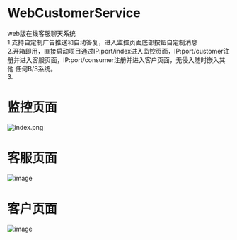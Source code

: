 # WebCustomerService
web版在线客服聊天系统  
  1.支持自定制广告推送和自动答复，进入监控页面底部按钮自定制消息  
  2.开箱即用，直接启动项目通过IP:port/index进入监控页面，IP:port/customer注册并进入客服页面，IP:port/consumer注册并进入客户页面，无侵入随时嵌入其他  任何B/S系统。  
  3.

# 监控页面
![index.png](https://github.com/liu513632815/WebCustomerService/blob/master/img/index.png)

# 客服页面
![image](https://github.com/liu513632815/WebCustomerService/blob/master/img/customer.png)

# 客户页面
![image](https://github.com/liu513632815/WebCustomerService/blob/master/img/consumer.png)


